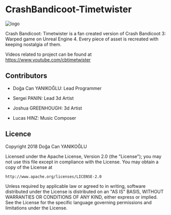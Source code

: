 # CrashBandicoot-Timetwister
![logo](https://github.com/dyanikoglu/CrashBandicoot-Timetwister/blob/master/CrashBandicootTT.png)

Crash Bandicoot: Timetwister is a fan created version of Crash Bandicoot 3: Warped game on Unreal Engine 4. Every piece of asset is recreated with keeping nostalgia of them. 

Videos related to project can be found at https://www.youtube.com/cbtimetwister

## Contributors

* Doğa Can YANIKOĞLU: Lead Programmer

* Sergei PANIN: Lead 3d Artist

* Joshua GREENHOUGH: 3d Artist

* Lucas HINZ: Music Composer

## Licence
Copyright 2018 Doğa Can YANIKOĞLU

Licensed under the Apache License, Version 2.0 (the "License");
you may not use this file except in compliance with the License.
You may obtain a copy of the License at

    http://www.apache.org/licenses/LICENSE-2.0

Unless required by applicable law or agreed to in writing, software
distributed under the License is distributed on an "AS IS" BASIS,
WITHOUT WARRANTIES OR CONDITIONS OF ANY KIND, either express or implied.
See the License for the specific language governing permissions and
limitations under the License.
